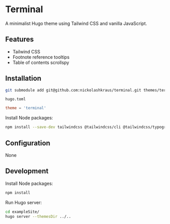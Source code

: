 # Terminal

A minimalist Hugo theme using Tailwind CSS and vanilla JavaScript.

## Features

- Tailwind CSS
- Footnote reference tooltips
- Table of contents scrollspy

## Installation

```bash
git submodule add git@github.com:nickolashkraus/terminal.git themes/terminal
```

`hugo.toml`

```toml
theme = 'terminal'
```

Install Node packages:

```bash
npm install --save-dev tailwindcss @tailwindcss/cli @tailwindcss/typography
```

## Configuration

None

## Development

Install Node packages:

```bash
npm install
```

Run Hugo server:

```bash
cd exampleSite/
hugo server --themesDir ../..
```
